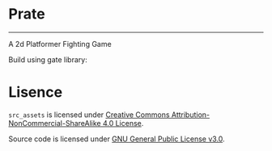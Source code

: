 # Prate
------------------

A 2d Platformer Fighting Game

Build using gate library:

# Lisence

`src_assets` is licensed under [Creative Commons Attribution-NonCommercial-ShareAlike 4.0 License](https://creativecommons.org/licenses/by-nc-sa/4.0/).

Source code is licensed under [GNU General Public License v3.0](https://www.gnu.org/licenses/gpl-3.0.en.html).